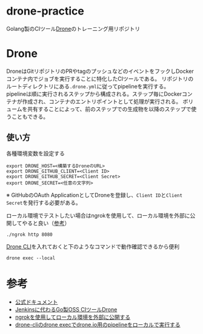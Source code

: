 # drone-practice
Golang製のCIツール[Drone](https://github.com/drone/drone)のトレーニング用リポジトリ

# Drone
DroneはGitリポジトリのPRやtagのプッシュなどのイベントをフックしDockerコンテナ内でジョブを実行することに特化したCIツールである。
リポジトリのルートディレクトリにある`.drone.yml`に従ってpipelineを実行する。  
pipelineは順に実行されるステップから構成される。ステップ毎にDockerコンテナが作成され、コンテナのエントリポイントとして処理が実行される。
ボリュームを共有することによって、前のステップでの生成物を以降のステップで使うこともできる。

## 使い方
各種環境変数を設定する
```
export DRONE_HOST=<構築するDroneのURL>
export DRONE_GITHUB_CLIENT=<Client ID>
export DRONE_GITHUB_SECRET=<Client Secret>
export DRONE_SECRET=<任意の文字列>
```
※ GitHubのOAuth ApplicationとしてDroneを登録し、`Client ID`と`Client Secret`を発行する必要がある。

ローカル環境でテストしたい場合はngrokを使用して、ローカル環境を外部に公開してやると良い（[参考](https://qiita.com/kitaro729/items/44214f9f81d3ebda58bd)）
```
./ngrok http 8080
```

[Drone CLI](http://docs.drone.io/cli-installation/)を入れておくと下のようなコマンドで動作確認できるから便利
```
drone exec --local
```

# 参考
- [公式ドキュメント](http://docs.drone.io/installation/)
- [Jenkinsに代わるGo製OSS CIツールDrone](https://engineering.linecorp.com/ja/blog/detail/218)
- [ngrokを使用してローカル環境を外部に公開する](https://qiita.com/kitaro729/items/44214f9f81d3ebda58bd)
- [drone-cliのdrone execでdrone.io用のpipelineをローカルで実行する](https://qiita.com/sawanoboly/items/e8dc63a8083e7b1aa797)
